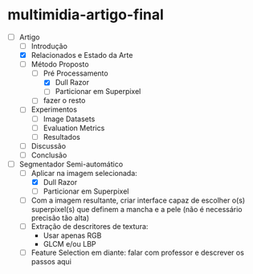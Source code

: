 # multimidia-artigo-final

- [ ] Artigo
  - [ ] Introdução
  - [x] Relacionados e Estado da Arte
  - [ ] Método Proposto
    - [ ] Pré Processamento
      - [x] Dull Razor
      - [ ] Particionar em Superpixel
    - [ ] fazer o resto
  - [ ] Experimentos
    - [ ] Image Datasets
    - [ ] Evaluation Metrics
    - [ ] Resultados
  - [ ] Discussão
  - [ ] Conclusão
- [ ] Segmentador Semi-automático
  - [ ] Aplicar na imagem selecionada:
    - [X] Dull Razor
    - [ ] Particionar em Superpixel
  - [ ] Com a imagem resultante, criar interface capaz de escolher o(s) superpixel(s) que definem a mancha e a pele (não é necessário precisão tão alta)
  - [ ] Extração de descritores de textura:
    - Usar apenas RGB
    - GLCM e/ou LBP
  - [ ] Feature Selection em diante: falar com professor e descrever os passos aqui
